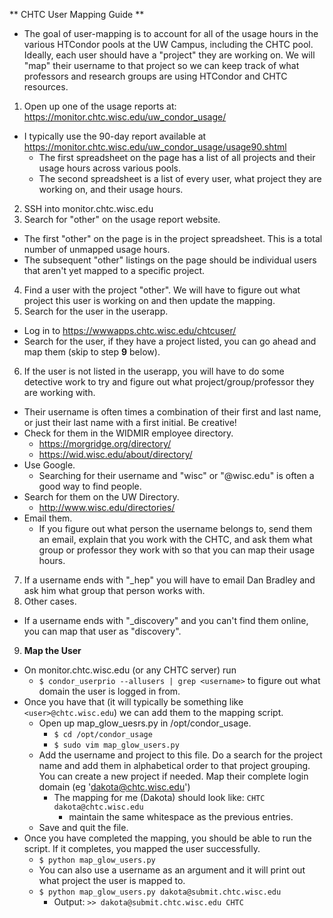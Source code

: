 ** CHTC User Mapping Guide **

  * The goal of user-mapping is to account for all of the usage hours in the
  various HTCondor pools at the UW Campus, including the CHTC pool. Ideally,
  each user should have a "project" they are working on. We
  will "map" their username to that project so we can keep track of what
  professors and research groups are using HTCondor and CHTC
  resources.

1. Open up one of the usage reports at: https://monitor.chtc.wisc.edu/uw_condor_usage/
  * I typically use the 90-day report available at https://monitor.chtc.wisc.edu/uw_condor_usage/usage90.shtml
    * The first spreadsheet on the page has a list of all projects and their
    usage hours across various pools.
    * The second spreadsheet is a list of every user, what project they are
    working on, and their usage hours.
2. SSH into monitor.chtc.wisc.edu
3. Search for "other" on the usage report website.
  * The first "other" on the page is in the project spreadsheet. This is a total
  number of unmapped usage hours.
  * The subsequent "other" listings on the page should be individual users that
  aren't yet mapped to a specific project.
4. Find a user with the project "other". We will have to figure out what project
this user is working on and then update the mapping.
5. Search for the user in the userapp.
  * Log in to https://wwwapps.chtc.wisc.edu/chtcuser/
  * Search for the user, if they have a project listed, you can go ahead and map
  them (skip to step **9** below).
6. If the user is not listed in the userapp, you will have to do some detective
work to try and figure out what project/group/professor they are working with.
  * Their username is often times a combination of their first and last name, or
   just their last name with a first initial. Be creative!
  * Check for them in the WIDMIR employee directory.
    * https://morgridge.org/directory/
    * https://wid.wisc.edu/about/directory/
  * Use Google.
    * Searching for their username and "wisc" or "@wisc.edu" is often a good way
    to find people.
  * Search for them on the UW Directory.
    * http://www.wisc.edu/directories/
  * Email them.
    * If you figure out what person the username belongs to, send them an email,
    explain that you work with the CHTC, and ask them what group or professor
    they work with so that you can map their usage hours.
7. If a username ends with "\_hep" you will have to email Dan Bradley and ask
him what group that person works with.
8. Other cases.
  * If a username ends with "\_discovery" and you can't find them online, you
  can map that user as "discovery".
9. **Map the User**

  * On monitor.chtc.wisc.edu (or any CHTC server) run
    * `$ condor_userprio --allusers | grep <username>` to figure out what domain
    the user is logged in from.
  * Once you have that (it will typically be something like `<user>@chtc.wisc.edu`)
  we can add them to the mapping script.
    * Open up map_glow_uesrs.py in /opt/condor_usage.
      * `$ cd /opt/condor_usage`
      * `$ sudo vim map_glow_users.py`
    * Add the username and project to this file. Do a search for the project name
    and add them in alphabetical order to that project grouping. You can create a
    new project if needed. Map their complete login domain (eg 'dakota@chtc.wisc.edu')
      * The mapping for me (Dakota) should look like: `CHTC       dakota@chtc.wisc.edu`
        * maintain the same whitespace as the previous entries.
    * Save and quit the file.
  * Once you have completed the mapping, you should be able to run the script.
  If it completes, you mapped the user successfully.
    * `$ python map_glow_users.py`
    * You can also use a username as an argument and it will print out what project
    the user is mapped to.
    * `$ python map_glow_users.py dakota@submit.chtc.wisc.edu`
      * Output: `>> dakota@submit.chtc.wisc.edu CHTC`
